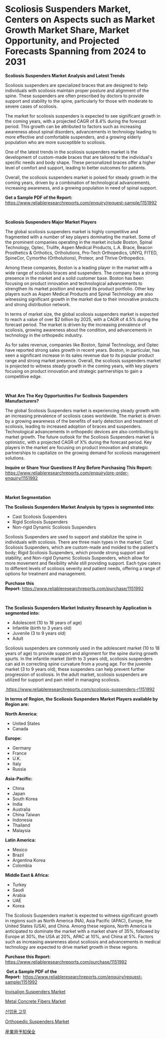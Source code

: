 <p><h1>Scoliosis Suspenders Market, Centers on Aspects such as Market Growth Market Share, Market Opportunity, and Projected Forecasts Spanning from 2024 to 2031</h1></p><p><strong>Scoliosis Suspenders Market Analysis and Latest Trends</strong></p>
<p><p>Scoliosis suspenders are specialized braces that are designed to help individuals with scoliosis maintain proper posture and alignment of the spine. These suspenders are often prescribed by doctors to provide support and stability to the spine, particularly for those with moderate to severe cases of scoliosis.</p><p>The market for scoliosis suspenders is expected to see significant growth in the coming years, with a projected CAGR of 8.4% during the forecast period. This growth can be attributed to factors such as increasing awareness about spinal disorders, advancements in technology leading to more effective and comfortable suspenders, and a growing elderly population who are more susceptible to scoliosis.</p><p>One of the latest trends in the scoliosis suspenders market is the development of custom-made braces that are tailored to the individual's specific needs and body shape. These personalized braces offer a higher level of comfort and support, leading to better outcomes for patients.</p><p>Overall, the scoliosis suspenders market is poised for steady growth in the coming years, driven by a combination of technological advancements, increasing awareness, and a growing population in need of spinal support.</p></p>
<p><strong>Get a Sample PDF of the Report:&nbsp;</strong> <a href="https://www.reliableresearchreports.com/enquiry/request-sample/1151992">https://www.reliableresearchreports.com/enquiry/request-sample/1151992</a></p>
<p>&nbsp;</p>
<p><strong>Scoliosis Suspenders Major Market Players</strong></p>
<p><p>The global scoliosis suspenders market is highly competitive and fragmented with a number of key players dominating the market. Some of the prominent companies operating in the market include Boston, Spinal Technology, Optec, Trulife, Aspen Medical Products, L.A. Brace, Beacon Prosthetics & Orthotics, Ortholutions, Pro-Tech Orthopedics, UNYQ, FITED, SpineCor, Cymortho (Ortholutions), Proteor, and Thrive Orthopedics.</p><p>Among these companies, Boston is a leading player in the market with a wide range of scoliosis braces and suspenders. The company has a strong presence in the market and a solid customer base. Boston has been focusing on product innovation and technological advancements to strengthen its market position and expand its product portfolio. Other key players such as Aspen Medical Products and Spinal Technology are also witnessing significant growth in the market due to their innovative products and strong distribution network.</p><p>In terms of market size, the global scoliosis suspenders market is expected to reach a value of over $2 billion by 2025, with a CAGR of 4.5% during the forecast period. The market is driven by the increasing prevalence of scoliosis, growing awareness about the condition, and advancements in technology in the orthopedic industry.</p><p>As for sales revenue, companies like Boston, Spinal Technology, and Optec have reported strong sales growth in recent years. Boston, in particular, has seen a significant increase in its sales revenue due to its popular product range and strong market presence. Overall, the scoliosis suspenders market is projected to witness steady growth in the coming years, with key players focusing on product innovation and strategic partnerships to gain a competitive edge.</p></p>
<p>&nbsp;</p>
<p><strong>What Are The Key Opportunities For Scoliosis Suspenders Manufacturers?</strong></p>
<p><p>The global Scoliosis Suspenders market is experiencing steady growth with an increasing prevalence of scoliosis cases worldwide. The market is driven by a growing awareness of the benefits of early detection and treatment of scoliosis, leading to increased adoption of braces and suspenders. Technological advancements in orthopedic devices are also contributing to market growth. The future outlook for the Scoliosis Suspenders market is optimistic, with a projected CAGR of X% during the forecast period. Key players in the market are focusing on product innovation and strategic partnerships to capitalize on the growing demand for scoliosis management solutions.</p></p>
<p><strong>Inquire or Share Your Questions If Any Before Purchasing This Report:</strong> <a href="https://www.reliableresearchreports.com/enquiry/pre-order-enquiry/1151992">https://www.reliableresearchreports.com/enquiry/pre-order-enquiry/1151992</a></p>
<p>&nbsp;</p>
<p><strong>Market Segmentation</strong></p>
<p><strong>The Scoliosis Suspenders Market Analysis by types is segmented into:</strong></p>
<p><ul><li>Cast Scoliosis Suspenders</li><li>Rigid Scoliosis Suspenders</li><li>Non-rigid Dynamic Scoliosis Suspenders</li></ul></p>
<p><p>Scoliosis Suspenders are used to support and stabilize the spine in individuals with scoliosis. There are three main types in the market: Cast Scoliosis Suspenders, which are custom-made and molded to the patient's body; Rigid Scoliosis Suspenders, which provide strong support and stability; and Non-rigid Dynamic Scoliosis Suspenders, which allow for more movement and flexibility while still providing support. Each type caters to different levels of scoliosis severity and patient needs, offering a range of options for treatment and management.</p></p>
<p><strong>Purchase this Report:&nbsp;</strong><a href="https://www.reliableresearchreports.com/purchase/1151992">https://www.reliableresearchreports.com/purchase/1151992</a></p>
<p>&nbsp;</p>
<p><strong>The Scoliosis Suspenders Market Industry Research by Application is segmented into:</strong></p>
<p><ul><li>Adolescent (10 to 18 years of age)</li><li>Infantile (birth to 3 years old)</li><li>Juvenile (3 to 9 years old)</li><li>Adult</li></ul></p>
<p><p>Scoliosis suspenders are commonly used in the adolescent market (10 to 18 years of age) to provide support and alignment for the spine during growth spurts. In the infantile market (birth to 3 years old), scoliosis suspenders can aid in correcting spine curvature from a young age. For the juvenile market (3 to 9 years old), these suspenders can help prevent further progression of scoliosis. In the adult market, scoliosis suspenders are utilized for support and pain relief in managing scoliosis.</p></p>
<p><a href="https://www.reliableresearchreports.com/scoliosis-suspenders-r1151992">&nbsp;https://www.reliableresearchreports.com/scoliosis-suspenders-r1151992</a></p>
<p><strong>In terms of Region, the Scoliosis Suspenders Market Players available by Region are:</strong></p>
<p>
    <p> <strong> North America: </strong>
        <ul>
            <li>United States</li>
            <li>Canada</li>
        </ul>
        </p> 
    <p> <strong> Europe: </strong>
        <ul>
            <li>Germany</li>
            <li>France</li>
            <li>U.K.</li>
            <li>Italy</li>
            <li>Russia</li>
        </ul>
        </p> 
    <p> <strong> Asia-Pacific: </strong>
        <ul>
            <li>China</li>
            <li>Japan</li>
            <li>South Korea</li>
            <li>India</li>
            <li>Australia</li>
            <li>China Taiwan</li>
            <li>Indonesia</li>
            <li>Thailand</li>
            <li>Malaysia</li>
        </ul>
        </p> 
    <p> <strong> Latin America: </strong>
        <ul>
            <li>Mexico</li>
            <li>Brazil</li>
            <li>Argentina Korea</li>
            <li>Colombia</li>
        </ul>
        </p> 
    <p> <strong> Middle East & Africa: </strong>
        <ul>
            <li>Turkey</li>
            <li>Saudi</li>
            <li>Arabia</li>
            <li>UAE</li>
            <li>Korea</li>
        </ul>
    </p>
    </p>
<p><p>The Scoliosis Suspenders market is expected to witness significant growth in regions such as North America (NA), Asia Pacific (APAC), Europe, the United States (USA), and China. Among these regions, North America is anticipated to dominate the market with a market share of 35%, followed by Europe at 30%, the USA at 20%, APAC at 10%, and China at 5%. Factors such as increasing awareness about scoliosis and advancements in medical technology are expected to drive market growth in these regions.</p></p>
<p><strong>Purchase this Report: </strong><a href="https://www.reliableresearchreports.com/purchase/1151992">https://www.reliableresearchreports.com/purchase/1151992</a></p>
<p>&nbsp;<strong>Get a Sample PDF of the Report:&nbsp;&nbsp;</strong><a href="https://www.reliableresearchreports.com/enquiry/request-sample/1151992">https://www.reliableresearchreports.com/enquiry/request-sample/1151992</a></p>
<p><strong></strong></p>
<p><p><a href="https://github.com/jj19131/Market-Research-Report-List-2/blob/main/invisalign-suspenders-market.md">Invisalign Suspenders Market</a></p><p><a href="https://issuu.com/reportprime-2/docs/metal-concrete-fibers-market-size-2030.pptx">Metal Concrete Fibers Market</a></p><p><a href="https://github.com/WilburKihn5676/Market-Research-Report-List-1/blob/main/508098247298.md">산업용 고무</a></p><p><a href="https://github.com/marloy8/Market-Research-Report-List-4/blob/main/orthopedic-suspenders-market.md">Orthopedic Suspenders Market</a></p><p><a href="https://medium.com/@slbola/%E7%94%A3%E6%A5%AD%E4%BA%88%E9%98%B2%E4%BF%9D%E5%AE%88%E5%B8%82%E5%A0%B4%E3%81%AE%E5%88%86%E6%9E%90-%E3%82%B0%E3%83%AD%E3%83%BC%E3%83%90%E3%83%AB%E7%94%A3%E6%A5%AD%E3%81%AE%E8%A6%8B%E9%80%9A%E3%81%97%E3%81%A8%E4%BA%88%E6%B8%AC-2024%E5%B9%B4%E3%81%8B%E3%82%892031%E5%B9%B4%E3%81%BE%E3%81%A7-a9d035f02ec5">産業用予知保全</a></p></p>